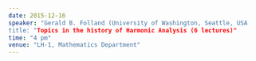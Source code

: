 ```yaml
---
date: 2015-12-16
speaker: "Gerald B. Folland (University of Washington, Seattle, USA
title: "Topics in the history of Harmonic Analysis (6 lectures)"
time: "4 pm" 
venue: "LH-1, Mathematics Department"
---
```



